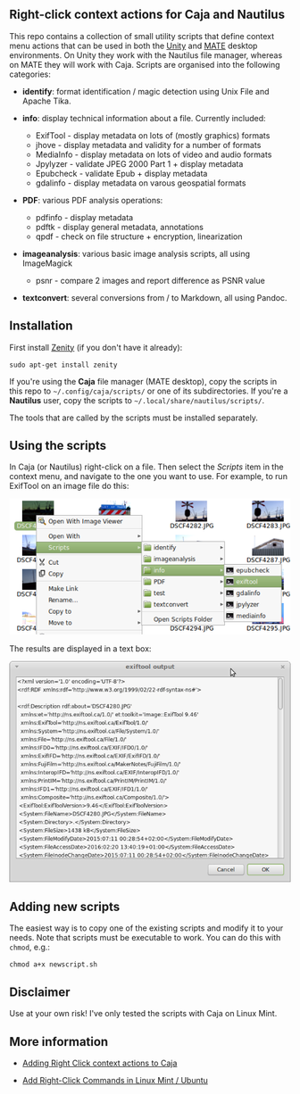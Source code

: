 ## Right-click context actions for Caja and Nautilus

This repo contains a collection of small utility scripts that define context menu actions that can be used in both the [Unity](https://unity.ubuntu.com/) and [MATE](http://mate-desktop.com/) desktop environments. On Unity they work with the Nautilus file manager, whereas on MATE they will work with Caja. Scripts are organised into the following categories:

* **identify**: format identification / magic detection using Unix File and Apache Tika.

* **info**: display technical information about a file. Currently included:
    * ExifTool - display metadata on lots of (mostly graphics) formats
    * jhove - display metadata and validity for a number of formats
    * MediaInfo - display metadata on lots of video and audio formats
    * Jpylyzer - validate JPEG 2000 Part 1 + display metadata
    * Epubcheck - validate Epub + display metadata
    * gdalinfo - display metadata on varous geospatial formats

* **PDF**: various PDF analysis operations:
    * pdfinfo - display metadata
    * pdftk - display general metadata, annotations
    * qpdf - check on file structure + encryption, linearization

* **imageanalysis**: various basic image analysis scripts, all using ImageMagick
    * psnr - compare 2 images and report difference as PSNR value

* **textconvert**: several conversions from / to Markdown, all using Pandoc.

## Installation

First install [Zenity](https://wiki.gnome.org/action/show/Projects/Zenity) (if you don't have it already):

    sudo apt-get install zenity
 
If you're using the **Caja** file manager (MATE desktop), copy the scripts in this repo to `~/.config/caja/scripts/` or one of its subdirectories. If you're a **Nautilus** user, copy the scripts to `~/.local/share/nautilus/scripts/`.

The tools that are called by the scripts must be installed separately.

## Using the scripts

In Caja (or Nautilus) right-click on a file. Then select the *Scripts* item in the context menu, and navigate to the one you want to use. For example, to run ExifTool on an image file do this:

![](./caja-context-example1.png)

The results are displayed in a text box:

![](./exif-output.png)

## Adding new scripts

The easiest way is to copy one of the existing scripts and modify it to your needs. Note that scripts must be executable to work. You can do this with `chmod`, e.g.:

    chmod a+x newscript.sh

## Disclaimer

Use at your own risk! I've only tested the scripts with Caja on Linux Mint.

## More information

* [Adding Right Click context actions to Caja](http://www.ethanjoachimeldridge.info/tech-blog/caja-exifstrip-context-action)

* [Add Right-Click Commands in Linux Mint / Ubuntu](http://www.pcsteps.com/4434-add-right-click-commands-linux-mint-ubuntu/)
 